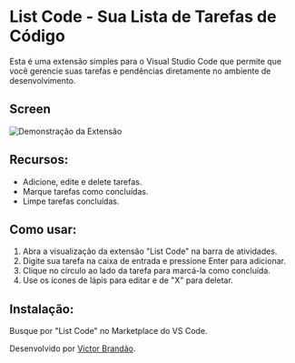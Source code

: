 # List Code - Sua Lista de Tarefas de Código

Esta é uma extensão simples para o Visual Studio Code que permite que você gerencie suas tarefas e pendências diretamente no ambiente de desenvolvimento.

## Screen

![Demonstração da Extensão](https://i.ibb.co/twcRVRrg/779-1x-shots-so.png)

## Recursos:
* Adicione, edite e delete tarefas.
* Marque tarefas como concluídas.
* Limpe tarefas concluídas.

## Como usar:
1. Abra a visualização da extensão "List Code" na barra de atividades.
2. Digite sua tarefa na caixa de entrada e pressione Enter para adicionar.
3. Clique no círculo ao lado da tarefa para marcá-la como concluída.
4. Use os ícones de lápis para editar e de "X" para deletar.

## Instalação:
Busque por "List Code" no Marketplace do VS Code.

Desenvolvido por [Victor Brandão](https://github.com/Vbrand01).
